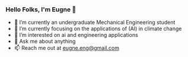 ### Hello Folks, I'm Eugne 👋 

- 🔭 I’m currently an undergraduate Mechanical Engineering student
- 🌱 I’m currently focusing on the applications of (AI) in climate change
- 🤔 I’m interested on ai and engineering applications
- 💬 Ask me about anything
- 📫 Reach me out at eugne.eng@gmail.com
